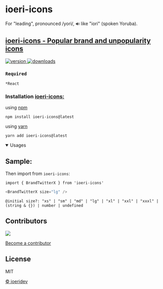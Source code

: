 # ioeri-icons

For "leading", pronounced /yori/, `🔊` like "iori" (spoken Yoruba).

## [ioeri-icons - Popular brand and unpopularity icons](https://github.com/ioeridev/ioeri-icons)

<div align="left">
  <a href="https://www.npmjs.com/package/ioeri-icons">
    <img src="https://badgen.net/npm/v/ioeri-icons" alt="version" />
  </a>
  <a href="https://npmjs.org/package/ioeri-icons">
    <img src="https://badgen.now.sh/npm/dm/ioeri-icons" alt="downloads" />
  </a>
</div>

### `Required`

`*React`

### Installation [ioeri-icons:](https://github.com/ioeridev/ioeri-icons)

using [npm](https://www.npmjs.com/package/ioeri-icons)

```cirru
npm install ioeri-icons@latest
```

using [yarn](https://yarnpkg.com/)

```cirru
yarn add ioeri-icons@latest
```


<details open>
<summary>Usages</summary>

## Sample:
Then import from `ioeri-icons`:

```cirru
import { BrandTwitterX } from 'ioeri-icons'
```

```js
<BrandTwitterX size="lg" />
```

```cirru
@initial size?: "xs" | "sm" | "md" | "lg" | "xl" | "xxl" | "xxxl" | (string & {}) | number | undefined
```
</details>


## Contributors

<a href="https://github.com/ioeridev/ioeri/graphs/contributors">
  <img src="https://contrib.rocks/image?repo=ioeridev/ioeri" />
</a>

[Become a contributor](https://github.com/ioeridev/ioeri/blob/main/CONTRIBUTING.md)

## License

MIT

[© ioeridev](https://github.com/ioeridev/ioeri/blob/main/LICENSE)
